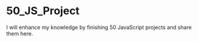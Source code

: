 # 50_JS_Project
I will enhance my knowledge by finishing 50 JavaScript projects and share them here.

